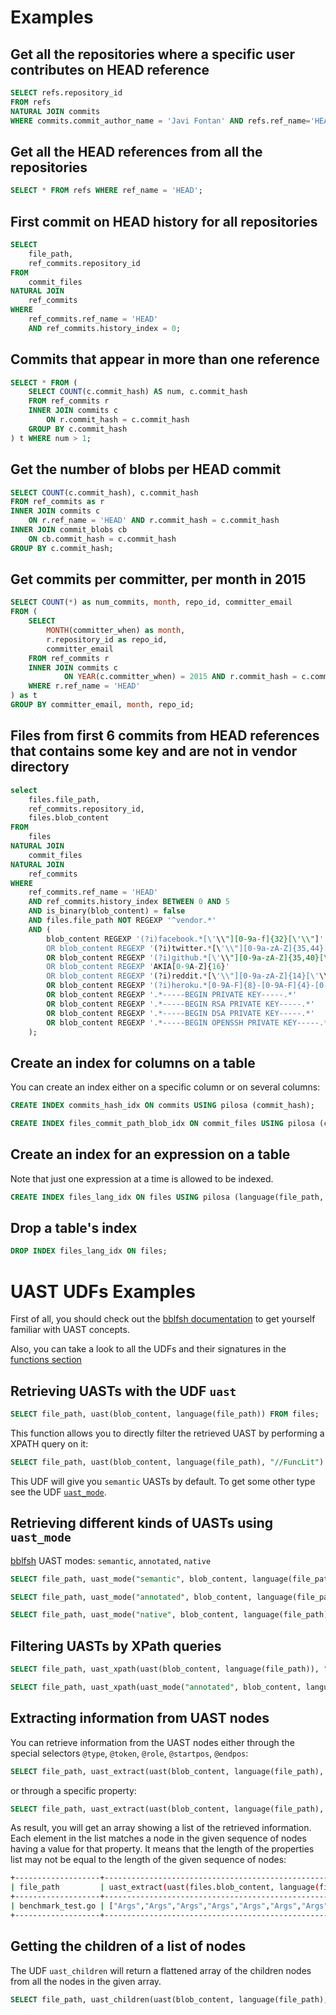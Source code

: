 # Examples

## Get all the repositories where a specific user contributes on HEAD reference

```sql
SELECT refs.repository_id
FROM refs
NATURAL JOIN commits
WHERE commits.commit_author_name = 'Javi Fontan' AND refs.ref_name='HEAD';
```

## Get all the HEAD references from all the repositories

```sql
SELECT * FROM refs WHERE ref_name = 'HEAD';
```

## First commit on HEAD history for all repositories

```sql
SELECT
	file_path,
	ref_commits.repository_id
FROM
	commit_files
NATURAL JOIN
	ref_commits
WHERE
	ref_commits.ref_name = 'HEAD'
	AND ref_commits.history_index = 0;
```

## Commits that appear in more than one reference

```sql
SELECT * FROM (
    SELECT COUNT(c.commit_hash) AS num, c.commit_hash
    FROM ref_commits r
    INNER JOIN commits c
        ON r.commit_hash = c.commit_hash
    GROUP BY c.commit_hash
) t WHERE num > 1;
```

##  Get the number of blobs per HEAD commit

```sql
SELECT COUNT(c.commit_hash), c.commit_hash
FROM ref_commits as r
INNER JOIN commits c
    ON r.ref_name = 'HEAD' AND r.commit_hash = c.commit_hash
INNER JOIN commit_blobs cb
    ON cb.commit_hash = c.commit_hash
GROUP BY c.commit_hash;
```

## Get commits per committer, per month in 2015

```sql
SELECT COUNT(*) as num_commits, month, repo_id, committer_email
FROM (
    SELECT
        MONTH(committer_when) as month,
        r.repository_id as repo_id,
        committer_email
    FROM ref_commits r
    INNER JOIN commits c
            ON YEAR(c.committer_when) = 2015 AND r.commit_hash = c.commit_hash
    WHERE r.ref_name = 'HEAD'
) as t
GROUP BY committer_email, month, repo_id;
```

## Files from first 6 commits from HEAD references that contains some key and are not in vendor directory

```sql
select
	files.file_path,
	ref_commits.repository_id,
    files.blob_content
FROM
	files
NATURAL JOIN
	commit_files
NATURAL JOIN
	ref_commits
WHERE
	ref_commits.ref_name = 'HEAD'
	AND ref_commits.history_index BETWEEN 0 AND 5
	AND is_binary(blob_content) = false
    AND files.file_path NOT REGEXP '^vendor.*'
	AND (
        blob_content REGEXP '(?i)facebook.*[\'\\"][0-9a-f]{32}[\'\\"]'
        OR blob_content REGEXP '(?i)twitter.*[\'\\"][0-9a-zA-Z]{35,44}[\'\\"]'
        OR blob_content REGEXP '(?i)github.*[\'\\"][0-9a-zA-Z]{35,40}[\'\\"]'
        OR blob_content REGEXP 'AKIA[0-9A-Z]{16}'
        OR blob_content REGEXP '(?i)reddit.*[\'\\"][0-9a-zA-Z]{14}[\'\\"]'
        OR blob_content REGEXP '(?i)heroku.*[0-9A-F]{8}-[0-9A-F]{4}-[0-9A-F]{4}-[0-9A-F]{4}-[0-9A-F]{12}'
        OR blob_content REGEXP '.*-----BEGIN PRIVATE KEY-----.*'
        OR blob_content REGEXP '.*-----BEGIN RSA PRIVATE KEY-----.*'
        OR blob_content REGEXP '.*-----BEGIN DSA PRIVATE KEY-----.*'
        OR blob_content REGEXP '.*-----BEGIN OPENSSH PRIVATE KEY-----.*'
    );
```

## Create an index for columns on a table

You can create an index either on a specific column or on several columns:

```sql
CREATE INDEX commits_hash_idx ON commits USING pilosa (commit_hash);

CREATE INDEX files_commit_path_blob_idx ON commit_files USING pilosa (commit_hash, file_path, blob_hash);
```

## Create an index for an expression on a table

Note that just one expression at a time is allowed to be indexed.

```sql
CREATE INDEX files_lang_idx ON files USING pilosa (language(file_path, blob_content));
```

## Drop a table's index

```sql
DROP INDEX files_lang_idx ON files;
```

# UAST UDFs Examples

First of all, you should check out the [bblfsh documentation](https://docs.sourced.tech/babelfish) to get yourself familiar with UAST concepts.

Also, you can take a look to all the UDFs and their signatures in the [functions section](/docs/using-gitbase/functions.md)

## Retrieving UASTs with the UDF `uast`

```sql
SELECT file_path, uast(blob_content, language(file_path)) FROM files;
```

This function allows you to directly filter the retrieved UAST by performing a XPATH query on it:

```sql
SELECT file_path, uast(blob_content, language(file_path), "//FuncLit") FROM files;
```

This UDF will give you `semantic` UASTs by default. To get some other type see the UDF [`uast_mode`](#retrieving-different-kinds-of-uasts-using-uast_mode).

## Retrieving different kinds of UASTs using `uast_mode`

[bblfsh](https://docs.sourced.tech/babelfish) UAST modes: `semantic`, `annotated`, `native`

```sql
SELECT file_path, uast_mode("semantic", blob_content, language(file_path)) FROM files;

SELECT file_path, uast_mode("annotated", blob_content, language(file_path)) FROM files;

SELECT file_path, uast_mode("native", blob_content, language(file_path)) FROM files;
```

## Filtering UASTs by XPath queries

```sql
SELECT file_path, uast_xpath(uast(blob_content, language(file_path)), "//FieldList") FROM files;

SELECT file_path, uast_xpath(uast_mode("annotated", blob_content, language(file_path)), "//*[@roleFunction]") FROM files;
```

## Extracting information from UAST nodes

You can retrieve information from the UAST nodes either through the special selectors `@type`, `@token`, `@role`, `@startpos`, `@endpos`:

```sql
SELECT file_path, uast_extract(uast(blob_content, language(file_path), "//FuncLit"), "@startpos") FROM files;
```

or through a specific property:

```sql
SELECT file_path, uast_extract(uast(blob_content, language(file_path), "//FuncLit"), "internalRole") FROM files;
```

As result, you will get an array showing a list of the retrieved information. Each element in the list matches a node in the given sequence of nodes having a value for that property. It means that the length of the properties list may not be equal to the length of the given sequence of nodes:

```sh
+-------------------+------------------------------------------------------------------------------------------------+
| file_path         | uast_extract(uast(files.blob_content, language(files.file_path), "//FuncLit"), "internalRole") |
+-------------------+------------------------------------------------------------------------------------------------+
| benchmark_test.go | ["Args","Args","Args","Args","Args","Args","Args"]                                             |
+-------------------+------------------------------------------------------------------------------------------------+
```

## Getting the children of a list of nodes

The UDF `uast_children` will return a flattened array of the children nodes from all the nodes in the given array.

```sql
SELECT file_path, uast_children(uast(blob_content, language(file_path), "//FuncLit")) FROM files;
```
